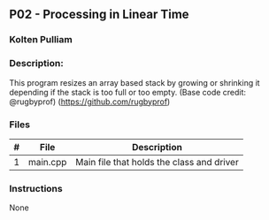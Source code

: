 ## P02 - Processing in Linear Time
### Kolten Pulliam
### Description:

This program resizes an array based stack by growing or shrinking 
it depending if the stack is too full or too empty.
(Base code credit: @rugbyprof)
(https://github.com/rugbyprof)

### Files

|   #   | File     | Description                               |
| :---: | -------- | ----------------------------------------- |
|   1   | main.cpp | Main file that holds the class and driver |

### Instructions

None
